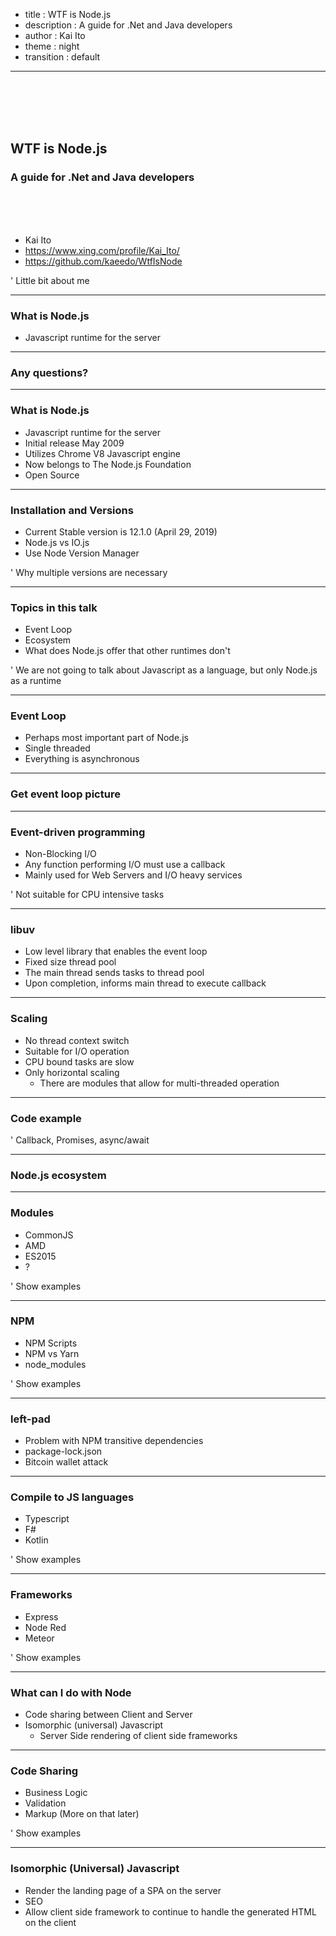 - title : WTF is Node.js
- description : A guide for .Net and Java developers
- author : Kai Ito
- theme : night
- transition : default

***

<br /><br /><br /><br />

## WTF is Node.js
### A guide for .Net and Java developers

<br /><br /><br />

* Kai Ito
* https://www.xing.com/profile/Kai_Ito/
* https://github.com/kaeedo/WtfIsNode

' Little bit about me

***

### What is Node.js

* Javascript runtime for the server

---

### Any questions?

***

### What is Node.js

* Javascript runtime for the server
* Initial release May 2009
* Utilizes Chrome V8 Javascript engine
* Now belongs to The Node.js Foundation
* Open Source

---

### Installation and Versions

* Current Stable version is 12.1.0 (April 29, 2019)
* Node.js vs IO.js
* Use Node Version Manager

' Why multiple versions are necessary

---

### Topics in this talk

* Event Loop
* Ecosystem
* What does Node.js offer that other runtimes don't

' We are not going to talk about Javascript as a language, but only Node.js as a runtime

***

### Event Loop

* Perhaps most important part of Node.js
* Single threaded
* Everything is asynchronous

---

### Get event loop picture

---

### Event-driven programming

* Non-Blocking I/O
* Any function performing I/O must use a callback
* Mainly used for Web Servers and I/O heavy services

' Not suitable for CPU intensive tasks

---

### libuv

* Low level library that enables the event loop
* Fixed size thread pool
* The main thread sends tasks to thread pool
* Upon completion, informs main thread to execute callback

---

### Scaling

* No thread context switch
* Suitable for I/O operation
* CPU bound tasks are slow
* Only horizontal scaling
  * There are modules that allow for multi-threaded operation

---

### Code example

' Callback, Promises, async/await

***

### Node.js ecosystem

---

### Modules
* CommonJS
* AMD
* ES2015
* ?

' Show examples

---

### NPM
* NPM Scripts
* NPM vs Yarn
* node_modules

' Show examples

---

### left-pad

* Problem with NPM transitive dependencies
* package-lock.json
* Bitcoin wallet attack

---

### Compile to JS languages
* Typescript
* F#
* Kotlin

' Show examples

---

### Frameworks
* Express
* Node Red
* Meteor

' Show examples

***

### What can I do with Node

* Code sharing between Client and Server
* Isomorphic (universal) Javascript
  * Server Side rendering of client side frameworks

---

### Code Sharing

* Business Logic
* Validation
* Markup (More on that later)

' Show examples

---

### Isomorphic (Universal) Javascript

* Render the landing page of a SPA on the server
* SEO
* Allow client side framework to continue to handle the generated HTML on the client
